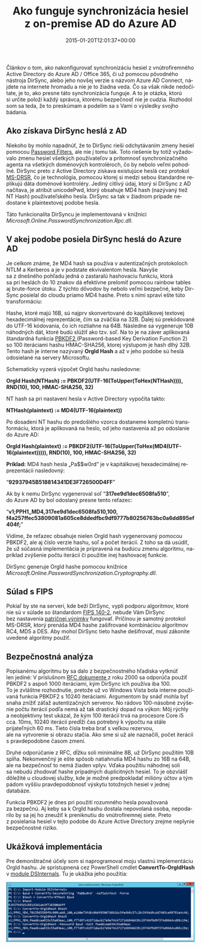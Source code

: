 ﻿---
ref: how-azure-active-directory-connect-syncs-passwords
title: 'Ako funguje synchronizácia hesiel z&nbsp;on-premise AD do&nbsp;Azure AD'
date: 2015-01-20T12:01:37+00:00
layout: post
lang: sk
image: /assets/images/ps_orgidhash.png
permalink: /sk/ako-funguje-synchronizacia-hesiel-z-on-premise-ad-do-azure-ad/
tags:
    - 'Active Directory'
    - 'Microsoft Azure'
    - 'Office 365'
    - PowerShell
    - Security
---

Článkov o&nbsp;tom, ako nakonfigurovať synchronizáciu hesiel z&nbsp;vnútrofiremného Active Directory do&nbsp;Azure&nbsp;AD / Office 365, či&nbsp;už&nbsp;pomocou pôvodného nástroja DirSync, alebo&nbsp;jeho novšej verzie s&nbsp;názvom Azure AD Connect, nájdete na&nbsp;internete hromadu a&nbsp;nie je&nbsp;to&nbsp;žiadna veda. Čo sa&nbsp;však nikde nedočítate, je&nbsp;to, ako presne táto synchronizácia funguje. A&nbsp;to&nbsp;je&nbsp;otázka, ktorú si&nbsp;určite položí každý správca, ktorému bezpečnosť nie je&nbsp;cudzia. Rozhodol som sa&nbsp;teda, že to&nbsp;preskúmam a&nbsp;podelím sa&nbsp;s&nbsp;Vami o&nbsp;výsledky svojho bádania.

<!--more-->

## Ako získava DirSync heslá z&nbsp;AD

Niekoho by&nbsp;mohlo napadnúť, že&nbsp;to&nbsp;DirSync rieši odchytávaním zmeny hesiel pomocou&nbsp;[Password Filters](https://learn.microsoft.com/en-us/windows/win32/secmgmt/password-filters "Password Filters"), ale&nbsp;nie j&nbsp;tomu tak. Toto riešenie by&nbsp;totiž vyžadovalo zmenu hesiel všetkých používateľov a&nbsp;prítomnosť synchronizačného agenta na&nbsp;všetkých doménových kontroléroch, čo by&nbsp;nebolo veľmi pohodlné. DirSync preto z&nbsp;Active Directory získava existujúce heslá cez&nbsp;protokol [MS-DRSR](https://learn.microsoft.com/en-us/openspecs/windows_protocols/ms-drsr/f977faaa-673e-4f66-b9bf-48c640241d47 "MS-DRSR"), čo&nbsp;je&nbsp;technológia, pomocou ktorej si&nbsp;medzi sebou štandardne replikujú dáta doménové kontroléry. Jediný citlivý údaj, ktorý si&nbsp;DirSync z&nbsp;AD načítava, je&nbsp;atribút unicodePwd, ktorý obsahuje MD4 hash (nazývaný tiež NT Hash) používateľského hesla. DirSync sa&nbsp;tak v&nbsp;žiadnom prípade nedostane k&nbsp;plaintextovej podobe hesla.

Táto funkcionalita DirSyncu je&nbsp;implementovaná v&nbsp;knižnici *Microsoft.Online.PasswordSynchronization.Rpc.dll*.

## V&nbsp;akej podobe posiela DirSync heslá do&nbsp;Azure AD

  Je&nbsp;celkom známe, že MD4 hash sa&nbsp;používa v autentizačných protokoloch NTLM a Kerberos a je v podstate ekvivalentom hesla. Navyše sa&nbsp;z dnešného pohľadu jedná o zastaralú hashovaciu funkciu, ktorá sa&nbsp;pri heslách do 10 znakov dá efektívne prelomiť pomocou rainbow tables aj brute-force útoku. Z týchto dôvodov by nebolo veľmi bezpečné, keby DirSync posielal do cloudu priamo MD4 hashe. Preto s nimi spraví ešte túto transformáciu:

Hashe, ktoré majú 16B, sú najprv skonvertované do&nbsp;kapitálkovej textovej hexadecimálnej reprezentácie, čím sa&nbsp;zväčšia na&nbsp;32B. Ďalej sú prekódované do&nbsp;UTF-16 kódovania, čo&nbsp;ich roztiahne na&nbsp;64B. Následne sa&nbsp;vygeneruje 10B náhodných dát, ktoré budú slúžiť ako tzv.&nbsp;soľ. Na&nbsp;to&nbsp;je&nbsp;na&nbsp;záver aplikovaná štandardná funkcia [PBKDF2 ](https://en.wikipedia.org/wiki/PBKDF2 "PBKDF2")(Password-based Key Derivation Function 2) so&nbsp;100 iteráciami hashu HMAC-SHA256, ktorej výstupom je&nbsp;hash dlhý 32B. Tento hash je&nbsp;interne nazývaný **OrgId Hash** a&nbsp;až&nbsp;v&nbsp;jeho podobe sú heslá odosielané na&nbsp;servery Microsoftu.

Schematicky vyzerá výpočet OrgId hashu nasledovne:

**OrgId Hash(NTHash)&nbsp;:= PBKDF2(UTF-16(ToUpper(ToHex(NTHash)))), RND(10), 100, HMAC-SHA256, 32)**

NT hash sa&nbsp;pri nastavení hesla v Active Directory vypočíta takto:

**NTHash(plaintext) := MD4(UTF-16(plaintext))**

Po dosadení NT hashu do&nbsp;predošlého vzorca dostaneme kompletnú transformáciu, ktorá je&nbsp;aplikovaná na&nbsp;heslo, od&nbsp;jeho nastavenia až po&nbsp;odoslanie do&nbsp;Azure&nbsp;AD:

**OrgId Hash(plaintext)&nbsp;:= PBKDF2(UTF-16(ToUpper(ToHex(MD4(UTF-16(plaintext))))), RND(10), 100, HMAC-SHA256, 32)**

**Príklad:** MD4 hash hesla „Pa$$w0rd” je&nbsp;v&nbsp;kapitálkovej hexadecimálnej reprezentácii nasledovný:

“**92937945B518814341DE3F726500D4FF**”

Ak&nbsp;by&nbsp;k&nbsp;nemu DirSync vygeneroval soľ “**317ee9d1dec6508fa510**”, do&nbsp;Azure&nbsp;AD by&nbsp;bol&nbsp;odoslaný presne tento reťazec:

“**v1;PPH1_MD4,317ee9d1dec6508fa510,100, f4a257ffec53809081a605ce8ddedfbc9df9777b80256763bc0a6dd895ef404f;**”

Vidíme, že&nbsp;reťazec obsahuje nielen OrgId hash vygenerovaný pomocou PBKDF2, ale&nbsp;aj&nbsp;číslo verzie hashu, soľ a&nbsp;počet iterácií. Z&nbsp;toho sa&nbsp;dá usúdiť, že už&nbsp;súčasná implementácia je&nbsp;pripravená na&nbsp;budúcu zmenu algoritmu, napríklad zvýšenie počtu iterácií či&nbsp;použitie inej hashovacej funkcie.

DirSync generuje OrgId hashe pomocou knižnice *Microsoft.Online.PasswordSynchronization.Cryptography.dll*.

## Súlad s&nbsp;FIPS

Pokiaľ by&nbsp;ste na&nbsp;serveri, kde beží DirSync, vypli podporu algoritmov, ktoré nie sú v&nbsp;súlade so&nbsp;štandardom [<i class="fas fa-file-pdf"></i> FIPS 140-2](https://csrc.nist.gov/publications/fips/fips140-2/fips1402annexa.pdf "FIPS 140-2 - Annex A"), nebude Vám DirSync bez&nbsp;nastavenia [patričnej výnimky](https://techcommunity.microsoft.com/t5/microsoft-entra-azure-ad-blog/aad-password-sync-encryption-and-fips-compliance/ba-p/243709 "AAD Password Sync, Encryption and FIPS compliance") fungovať. Príčinou je&nbsp;samotný protokol MS-DRSR, ktorý prenáša MD4 hashe zašifrované kombináciou algoritmov RC4, MD5 a&nbsp;DES. Aby mohol DirSync tieto hashe dešifrovať, musí zákonite uvedené algoritmy použiť.

## Bezpečnostná analýza

Popísanému algoritmu by&nbsp;sa&nbsp;dalo z&nbsp;bezpečnostného hľadiska vytknúť len&nbsp;jediné: V&nbsp;príslušnom [RFC dokumente ](https://www.ietf.org/rfc/rfc2898.txt "PKCS #5: Password-Based Cryptography Specification") z&nbsp;roku 2000 sa&nbsp;odporúča použiť PBKDF2 s&nbsp;aspoň 1000 iteráciami, kým DirSync ich používa iba&nbsp;100. To&nbsp;je&nbsp;zvláštne rozhodnutie, pretože už vo&nbsp;Windows Vista bola interne používaná funkcia PBKDF2 s&nbsp;10240 iteráciami. Argumentom by&nbsp;snáď mohla byť snaha znížiť záťaž autentizačných serverov. No&nbsp;rádovo 100-násobné zvýšenie počtu iterácií podľa nemá až&nbsp;tak&nbsp;drastický dopad na&nbsp;výkon: Môj rýchly a&nbsp;neobjektívny test ukázal, že&nbsp;kým 100 iterácií trvá na&nbsp;procesore Core i5 cca. 10ms, 10240 iterácií predĺži čas potrebný k&nbsp;výpočtu na&nbsp;stále prijateľných 60 ms. Tieto čísla treba brať s&nbsp;veľkou rezervou, ale&nbsp;na&nbsp;vytvorenie si&nbsp;obrazu stačia. Ako sme si&nbsp;už&nbsp;ale&nbsp;naznačili, počet iterácií s&nbsp;pravdepodobne časom zmení.

Druhé odporúčanie z&nbsp;RFC, dĺžku soli minimálne 8B, už&nbsp;DirSync použitím 10B spĺňa. Nekonvenčný je&nbsp;ešte spôsob natiahnutia MD4 hashu zo&nbsp;16B na&nbsp;64B, ale&nbsp;na&nbsp;bezpečnosť to&nbsp;nemá žiaden vplyv. Vďaka použitiu náhodnej soli sa&nbsp;nebudú zhodovať hashe prípadných duplicitných hesiel. To&nbsp;je&nbsp;obzvlášť dôležité u&nbsp;cloudovej služby, kde je&nbsp;možné predpokladať milióny účtov a&nbsp;tým pádom vyššiu pravdepodobnosť výskytu totožných hesiel v&nbsp;jednej databáze.

Funkcia PBKDF2 je&nbsp;dnes pri použití rozumného hesla považovaná za&nbsp;bezpečnú. Aj&nbsp;keby sa&nbsp;k&nbsp;OrgId hashu dostala nepovolaná osoba, nepodarilo by&nbsp;sa&nbsp;jej ho&nbsp;zneužiť k&nbsp;preniknutiu do&nbsp;vnútrofiremnej siete. Preto z&nbsp;posielania hesiel v&nbsp;tejto podobe do&nbsp;Azure Active Directory zrejme neplynie bezpečnostné riziko.

## Ukážková implementácia

Pre&nbsp;demonštračné účely som si&nbsp;naprogramoval moju vlastnú implementáciu OrgId hashu. Je&nbsp;sprístupnená cez&nbsp;PowerShell cmdlet **ConvertTo-OrgIdHash** v&nbsp;[module DSInternals](/sk/projekty/ "Projekty"). Tu je&nbsp;ukážka jeho použitia:

![PowerShell OrgId Hash Calculation](../../assets/images/ps_orgidhash.png)
